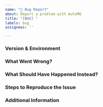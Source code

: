 ```yaml
---
name: "🐛 Bug Report"
about: Report a problem with AutoMQ
title: "[BUG] "
labels: bug
assignees: ''

---
```


### Version & Environment

<!--

Please provide the following information to help us reproduce and diagnose the issue:

- **AutoMQ Version**: (e.g., `v0.1.0`). You can find this by running `automq --version`.
- **Operating System**: (e.g., `Ubuntu 20.04`). You can get this information from `/etc/os-release` or using the `uname` command.
- **Installation Method**: (e.g., `source`, `binary`, `docker`, `package manager`).
- **Hardware Configuration**: (e.g., CPU, memory, disk type).
- **Other Relevant Software**: (e.g., Kafka version if using Kafka connectors).

-->

### What Went Wrong?

<!--

Describe the unexpected behavior you encountered. Include as much detail as possible, such as error messages, unexpected outputs, or crashes.

For example:
- **Error Message**: "Connection refused: No available brokers"
- **Behavior**: The broker crashes when receiving a large number of messages.

-->

### What Should Have Happened Instead?

<!--

Describe the expected behavior. What did you expect to happen when you encountered the issue?

For example:
- The broker should handle the load without crashing.
- The connection should be established successfully.

-->

### Steps to Reproduce the Issue

<!--

Provide a clear, step-by-step guide on how to reproduce the issue. Include any specific configurations or inputs required.

1. **Step 1**: Start the AutoMQ broker with the default configuration.
2. **Step 2**: Send a large number of messages to the broker using a producer.
3. **Step 3**: Observe the broker's behavior.

If the issue is intermittent, please describe the conditions under which it occurs.

-->

### Additional Information

<!--

Include any additional information that might be helpful in diagnosing the issue. This can include:

- **Logs**: Attach relevant log files or snippets. Please ensure logs are anonymized if they contain sensitive information.
- **Backtraces**: If the issue involves a crash, include the backtrace from the error log.
- **Metric Charts**: Attach any relevant metric charts or performance data.
- **Configuration Files**: Attach relevant configuration files if they are not sensitive.
- **Screenshots**: If applicable, include screenshots of the issue.

For example:
- **Log Snippet**: 
